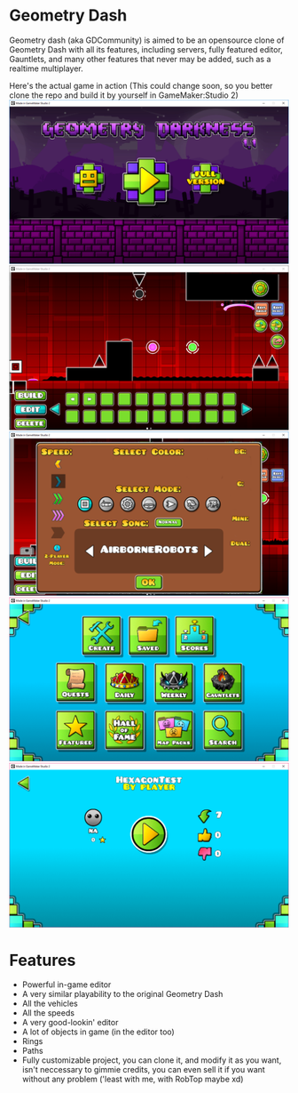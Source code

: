 # Geometry Dash
Geometry dash (aka GDCommunity) is aimed to be an opensource clone of Geometry Dash with all its features, including servers, fully featured editor, Gauntlets, and many other features that never may be added, such as a realtime multiplayer.

Here's the actual game in action (This could change soon, so you better clone the repo and build it by yourself in GameMaker:Studio 2)
![Main menu](img/img1.PNG)
![Editor](img/img4.PNG)
![Another image of the editor](img/img3.PNG)
![The extras](img/img5.PNG)
![An online level](img/img6.PNG)

# Features
- Powerful in-game editor
- A very similar playability to the original Geometry Dash
- All the vehicles
- All the speeds
- A very good-lookin' editor
- A lot of objects in game (in the editor too)
- Rings
- Paths
- Fully customizable project, you can clone it, and modify it as you want, isn't neccessary to gimmie credits, you can even sell it if you want without any problem ('least with me, with RobTop maybe xd)